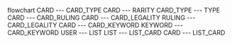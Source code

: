 flowchart
CARD --- CARD_TYPE
CARD --- RARITY
CARD_TYPE --- TYPE
CARD --- CARD_RULING
CARD --- CARD_LEGALITY
RULING --- CARD_LEGALITY
CARD --- CARD_KEYWORD
KEYWORD --- CARD_KEYWORD
USER --- LIST
LIST --- LIST_CARD
CARD --- LIST_CARD